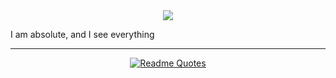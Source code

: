 <div id="header" align="center">
  
  <img src="https://tenor.com/ru/view/akashi-akashi-seijuro-gif-24222958"/>
  
</div>

<div align="center">
  
</div> 

<div>
  
<print> I am absolute, and I see everything

</div>

<div align="center">
  <hr>
  
  [![Readme Quotes](https://quotes-github-readme.vercel.app/api?type=horizontal&theme=nord)](https://github.com/piyushsuthar/github-readme-quotes)
  </hr>
</div>
